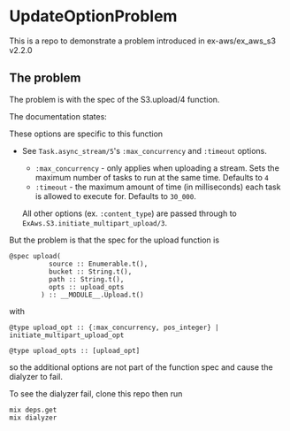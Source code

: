# UpdateOptionProblem

This is a repo to demonstrate a problem introduced in ex-aws/ex_aws_s3 v2.2.0

## The problem

The problem is with the spec of the S3.upload/4 function.

The documentation states:

  These options are specific to this function
  * See `Task.async_stream/5`'s `:max_concurrency` and `:timeout` options.
    * `:max_concurrency` - only applies when uploading a stream. Sets the maximum number of tasks to run at the same time. Defaults to `4`
    * `:timeout` - the maximum amount of time (in milliseconds) each task is allowed to execute for. Defaults to `30_000`.

    All other options (ex. `:content_type`) are passed through to
  `ExAws.S3.initiate_multipart_upload/3`.

But the problem is that the spec for the upload function is 
```
@spec upload(
          source :: Enumerable.t(),
          bucket :: String.t(),
          path :: String.t(),
          opts :: upload_opts
        ) :: __MODULE__.Upload.t()
```
  with 
  ```
  @type upload_opt :: {:max_concurrency, pos_integer} | initiate_multipart_upload_opt

  @type upload_opts :: [upload_opt]
  ```

  so the additional options are not part of the function spec and cause the dialyzer to fail.


To see the dialyzer fail, clone this repo then run
```
mix deps.get
mix dialyzer
```